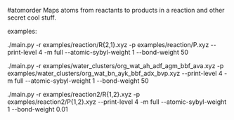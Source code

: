 #atomorder
Maps atoms from reactants to products in a reaction and other secret cool stuff.

examples:

./main.py -r examples/reaction/R{2,1}.xyz -p examples/reaction/P.xyz --print-level 4 -m full --atomic-sybyl-weight 1 --bond-weight 50

./main.py -r examples/water_clusters/org_wat_ah_adf_agm_bbf_ava.xyz -p examples/water_clusters/org_wat_bn_ayk_bbf_adx_bvp.xyz --print-level 4 -m full --atomic-sybyl-weight 1 --bond-weight 50

./main.py -r examples/reaction2/R{1,2}.xyz -p examples/reaction2/P{1,2}.xyz --print-level 4 -m full --atomic-sybyl-weight 1 --bond-weight 0.01
